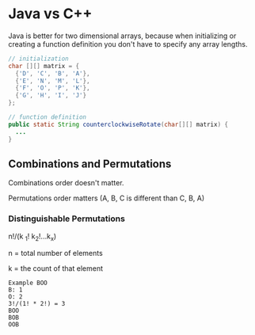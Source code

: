 
# Java vs C++


Java is better for two dimensional arrays, because when initializing or creating a function definition you don't have to specify any array lengths.

```Java
// initialization 
char [][] matrix = {
  {'D', 'C', 'B', 'A'},
  {'E', 'N', 'M', 'L'},
  {'F', 'O', 'P', 'K'},
  {'G', 'H', 'I', 'J'}
};

// function definition
public static String counterclockwiseRotate(char[][] matrix) {
  ...
}
```

## Combinations and Permutations

Combinations order doesn't matter.

Permutations order matters (A, B, C is different than C, B, A)

### Distinguishable Permutations

n!/(k <sub>1</sub>! k<sub>2</sub>!...k<sub>x</sub>)

n = total number of elements

k = the count of that element

```
Example BOO
B: 1
O: 2
3!/(1! * 2!) = 3
BOO
BOB
OOB
```
